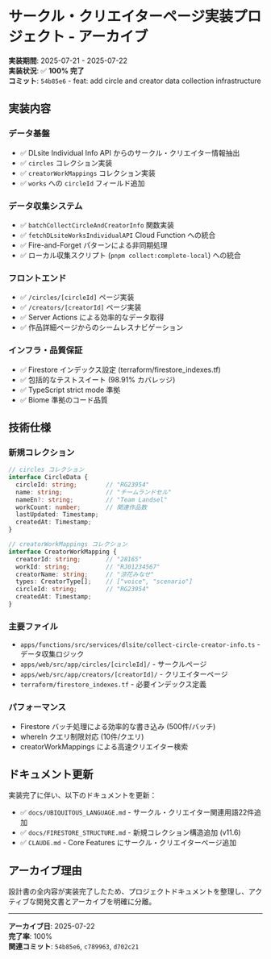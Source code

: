 # サークル・クリエイターページ実装プロジェクト - アーカイブ

**実装期間**: 2025-07-21 - 2025-07-22  
**実装状況**: ✅ **100% 完了**  
**コミット**: `54b85e6` - feat: add circle and creator data collection infrastructure

## 実装内容

### データ基盤
- ✅ DLsite Individual Info API からのサークル・クリエイター情報抽出
- ✅ `circles` コレクション実装
- ✅ `creatorWorkMappings` コレクション実装
- ✅ `works` への `circleId` フィールド追加

### データ収集システム
- ✅ `batchCollectCircleAndCreatorInfo` 関数実装
- ✅ `fetchDLsiteWorksIndividualAPI` Cloud Function への統合
- ✅ Fire-and-Forget パターンによる非同期処理
- ✅ ローカル収集スクリプト (`pnpm collect:complete-local`) への統合

### フロントエンド
- ✅ `/circles/[circleId]` ページ実装
- ✅ `/creators/[creatorId]` ページ実装
- ✅ Server Actions による効率的なデータ取得
- ✅ 作品詳細ページからのシームレスナビゲーション

### インフラ・品質保証
- ✅ Firestore インデックス設定 (terraform/firestore_indexes.tf)
- ✅ 包括的なテストスイート (98.91% カバレッジ)
- ✅ TypeScript strict mode 準拠
- ✅ Biome 準拠のコード品質

## 技術仕様

### 新規コレクション
```typescript
// circles コレクション
interface CircleData {
  circleId: string;        // "RG23954"
  name: string;            // "チームランドセル"
  nameEn?: string;         // "Team Landsel"
  workCount: number;       // 関連作品数
  lastUpdated: Timestamp;
  createdAt: Timestamp;
}

// creatorWorkMappings コレクション
interface CreatorWorkMapping {
  creatorId: string;       // "28165"
  workId: string;          // "RJ01234567"
  creatorName: string;     // "涼花みなせ"
  types: CreatorType[];    // ["voice", "scenario"]
  circleId: string;        // "RG23954"
  createdAt: Timestamp;
}
```

### 主要ファイル
- `apps/functions/src/services/dlsite/collect-circle-creator-info.ts` - データ収集ロジック
- `apps/web/src/app/circles/[circleId]/` - サークルページ
- `apps/web/src/app/creators/[creatorId]/` - クリエイターページ
- `terraform/firestore_indexes.tf` - 必要インデックス定義

### パフォーマンス
- Firestore バッチ処理による効率的な書き込み (500件/バッチ)
- whereIn クエリ制限対応 (10件/クエリ)
- creatorWorkMappings による高速クリエイター検索

## ドキュメント更新

実装完了に伴い、以下のドキュメントを更新：

- ✅ `docs/UBIQUITOUS_LANGUAGE.md` - サークル・クリエイター関連用語22件追加
- ✅ `docs/FIRESTORE_STRUCTURE.md` - 新規コレクション構造追加 (v11.6)
- ✅ `CLAUDE.md` - Core Features にサークル・クリエイターページ追加

## アーカイブ理由

設計書の全内容が実装完了したため、プロジェクトドキュメントを整理し、アクティブな開発文書とアーカイブを明確に分離。

---

**アーカイブ日**: 2025-07-22  
**完了率**: 100%  
**関連コミット**: `54b85e6`, `c789963`, `d702c21`